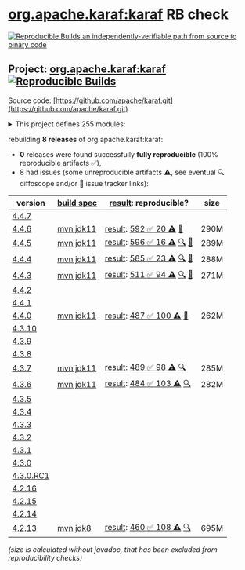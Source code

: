 [org.apache.karaf:karaf](https://central.sonatype.com/artifact/org.apache.karaf/karaf/versions) RB check
=======

[![Reproducible Builds](https://reproducible-builds.org/images/logos/rb.svg) an independently-verifiable path from source to binary code](https://reproducible-builds.org/)

## Project: [org.apache.karaf:karaf](https://central.sonatype.com/artifact/org.apache.karaf/karaf/versions) [![Reproducible Builds](https://img.shields.io/endpoint?url=https://raw.githubusercontent.com/jvm-repo-rebuild/reproducible-central/master/content/org/apache/karaf/karaf/badge.json)](https://github.com/jvm-repo-rebuild/reproducible-central/blob/master/content/org/apache/karaf/karaf/README.md)

Source code: [https://github.com/apache/karaf.git](https://github.com/apache/karaf.git)

<details><summary>This project defines 255 modules:</summary>

* [org.apache.karaf.archetypes:karaf-assembly-archetype](https://central.sonatype.com/artifact/org.apache.karaf.archetypes/karaf-assembly-archetype/overview)
* [org.apache.karaf.archetypes:karaf-blueprint-archetype](https://central.sonatype.com/artifact/org.apache.karaf.archetypes/karaf-blueprint-archetype/overview)
* [org.apache.karaf.archetypes:karaf-bundle-archetype](https://central.sonatype.com/artifact/org.apache.karaf.archetypes/karaf-bundle-archetype/overview)
* [org.apache.karaf.archetypes:karaf-command-archetype](https://central.sonatype.com/artifact/org.apache.karaf.archetypes/karaf-command-archetype/overview)
* [org.apache.karaf.archetypes:karaf-feature-archetype](https://central.sonatype.com/artifact/org.apache.karaf.archetypes/karaf-feature-archetype/overview)
* [org.apache.karaf.archetypes:karaf-kar-archetype](https://central.sonatype.com/artifact/org.apache.karaf.archetypes/karaf-kar-archetype/overview)
* [org.apache.karaf.assemblies.features:features](https://central.sonatype.com/artifact/org.apache.karaf.assemblies.features/features/overview)
* [org.apache.karaf.assemblies:assemblies](https://central.sonatype.com/artifact/org.apache.karaf.assemblies/assemblies/overview)
* [org.apache.karaf.audit:org.apache.karaf.audit.core](https://central.sonatype.com/artifact/org.apache.karaf.audit/org.apache.karaf.audit.core/overview)
* [org.apache.karaf.bundle:bundle](https://central.sonatype.com/artifact/org.apache.karaf.bundle/bundle/overview)
* [org.apache.karaf.bundle:org.apache.karaf.bundle.blueprintstate](https://central.sonatype.com/artifact/org.apache.karaf.bundle/org.apache.karaf.bundle.blueprintstate/overview)
* [org.apache.karaf.bundle:org.apache.karaf.bundle.core](https://central.sonatype.com/artifact/org.apache.karaf.bundle/org.apache.karaf.bundle.core/overview)
* [org.apache.karaf.bundle:org.apache.karaf.bundle.springstate](https://central.sonatype.com/artifact/org.apache.karaf.bundle/org.apache.karaf.bundle.springstate/overview)
* [org.apache.karaf.config:config](https://central.sonatype.com/artifact/org.apache.karaf.config/config/overview)
* [org.apache.karaf.config:org.apache.karaf.config.command](https://central.sonatype.com/artifact/org.apache.karaf.config/org.apache.karaf.config.command/overview)
* [org.apache.karaf.config:org.apache.karaf.config.core](https://central.sonatype.com/artifact/org.apache.karaf.config/org.apache.karaf.config.core/overview)
* [org.apache.karaf.deployer:deployer](https://central.sonatype.com/artifact/org.apache.karaf.deployer/deployer/overview)
* [org.apache.karaf.deployer:org.apache.karaf.deployer.blueprint](https://central.sonatype.com/artifact/org.apache.karaf.deployer/org.apache.karaf.deployer.blueprint/overview)
* [org.apache.karaf.deployer:org.apache.karaf.deployer.features](https://central.sonatype.com/artifact/org.apache.karaf.deployer/org.apache.karaf.deployer.features/overview)
* [org.apache.karaf.deployer:org.apache.karaf.deployer.kar](https://central.sonatype.com/artifact/org.apache.karaf.deployer/org.apache.karaf.deployer.kar/overview)
* [org.apache.karaf.deployer:org.apache.karaf.deployer.spring](https://central.sonatype.com/artifact/org.apache.karaf.deployer/org.apache.karaf.deployer.spring/overview)
* [org.apache.karaf.deployer:org.apache.karaf.deployer.wrap](https://central.sonatype.com/artifact/org.apache.karaf.deployer/org.apache.karaf.deployer.wrap/overview)
* [org.apache.karaf.diagnostic:diagnostic](https://central.sonatype.com/artifact/org.apache.karaf.diagnostic/diagnostic/overview)
* [org.apache.karaf.diagnostic:org.apache.karaf.diagnostic.boot](https://central.sonatype.com/artifact/org.apache.karaf.diagnostic/org.apache.karaf.diagnostic.boot/overview)
* [org.apache.karaf.diagnostic:org.apache.karaf.diagnostic.core](https://central.sonatype.com/artifact/org.apache.karaf.diagnostic/org.apache.karaf.diagnostic.core/overview)
* [org.apache.karaf.docker:org.apache.karaf.docker.core](https://central.sonatype.com/artifact/org.apache.karaf.docker/org.apache.karaf.docker.core/overview)
* [org.apache.karaf.examples:apache-karaf-examples](https://central.sonatype.com/artifact/org.apache.karaf.examples/apache-karaf-examples/overview)
* [org.apache.karaf.examples:karaf-blueprint-example](https://central.sonatype.com/artifact/org.apache.karaf.examples/karaf-blueprint-example/overview)
* [org.apache.karaf.examples:karaf-blueprint-example-client](https://central.sonatype.com/artifact/org.apache.karaf.examples/karaf-blueprint-example-client/overview)
* [org.apache.karaf.examples:karaf-blueprint-example-common](https://central.sonatype.com/artifact/org.apache.karaf.examples/karaf-blueprint-example-common/overview)
* [org.apache.karaf.examples:karaf-blueprint-example-features](https://central.sonatype.com/artifact/org.apache.karaf.examples/karaf-blueprint-example-features/overview)
* [org.apache.karaf.examples:karaf-blueprint-example-provider](https://central.sonatype.com/artifact/org.apache.karaf.examples/karaf-blueprint-example-provider/overview)
* [org.apache.karaf.examples:karaf-branding-example](https://central.sonatype.com/artifact/org.apache.karaf.examples/karaf-branding-example/overview)
* [org.apache.karaf.examples:karaf-bundle-example](https://central.sonatype.com/artifact/org.apache.karaf.examples/karaf-bundle-example/overview)
* [org.apache.karaf.examples:karaf-bundle-example-client](https://central.sonatype.com/artifact/org.apache.karaf.examples/karaf-bundle-example-client/overview)
* [org.apache.karaf.examples:karaf-bundle-example-common](https://central.sonatype.com/artifact/org.apache.karaf.examples/karaf-bundle-example-common/overview)
* [org.apache.karaf.examples:karaf-bundle-example-features](https://central.sonatype.com/artifact/org.apache.karaf.examples/karaf-bundle-example-features/overview)
* [org.apache.karaf.examples:karaf-bundle-example-provider](https://central.sonatype.com/artifact/org.apache.karaf.examples/karaf-bundle-example-provider/overview)
* [org.apache.karaf.examples:karaf-camel-example](https://central.sonatype.com/artifact/org.apache.karaf.examples/karaf-camel-example/overview)
* [org.apache.karaf.examples:karaf-camel-example-blueprint](https://central.sonatype.com/artifact/org.apache.karaf.examples/karaf-camel-example-blueprint/overview)
* [org.apache.karaf.examples:karaf-camel-example-features](https://central.sonatype.com/artifact/org.apache.karaf.examples/karaf-camel-example-features/overview)
* [org.apache.karaf.examples:karaf-camel-example-java](https://central.sonatype.com/artifact/org.apache.karaf.examples/karaf-camel-example-java/overview)
* [org.apache.karaf.examples:karaf-cdi-example](https://central.sonatype.com/artifact/org.apache.karaf.examples/karaf-cdi-example/overview)
* [org.apache.karaf.examples:karaf-cdi-example-api](https://central.sonatype.com/artifact/org.apache.karaf.examples/karaf-cdi-example-api/overview)
* [org.apache.karaf.examples:karaf-cdi-example-consumer](https://central.sonatype.com/artifact/org.apache.karaf.examples/karaf-cdi-example-consumer/overview)
* [org.apache.karaf.examples:karaf-cdi-example-features](https://central.sonatype.com/artifact/org.apache.karaf.examples/karaf-cdi-example-features/overview)
* [org.apache.karaf.examples:karaf-cdi-example-provider](https://central.sonatype.com/artifact/org.apache.karaf.examples/karaf-cdi-example-provider/overview)
* [org.apache.karaf.examples:karaf-command-example](https://central.sonatype.com/artifact/org.apache.karaf.examples/karaf-command-example/overview)
* [org.apache.karaf.examples:karaf-command-example-api](https://central.sonatype.com/artifact/org.apache.karaf.examples/karaf-command-example-api/overview)
* [org.apache.karaf.examples:karaf-command-example-command](https://central.sonatype.com/artifact/org.apache.karaf.examples/karaf-command-example-command/overview)
* [org.apache.karaf.examples:karaf-command-example-features](https://central.sonatype.com/artifact/org.apache.karaf.examples/karaf-command-example-features/overview)
* [org.apache.karaf.examples:karaf-command-example-provider](https://central.sonatype.com/artifact/org.apache.karaf.examples/karaf-command-example-provider/overview)
* [org.apache.karaf.examples:karaf-config-example](https://central.sonatype.com/artifact/org.apache.karaf.examples/karaf-config-example/overview)
* [org.apache.karaf.examples:karaf-config-example-blueprint](https://central.sonatype.com/artifact/org.apache.karaf.examples/karaf-config-example-blueprint/overview)
* [org.apache.karaf.examples:karaf-config-example-features](https://central.sonatype.com/artifact/org.apache.karaf.examples/karaf-config-example-features/overview)
* [org.apache.karaf.examples:karaf-config-example-listener](https://central.sonatype.com/artifact/org.apache.karaf.examples/karaf-config-example-listener/overview)
* [org.apache.karaf.examples:karaf-config-example-managed](https://central.sonatype.com/artifact/org.apache.karaf.examples/karaf-config-example-managed/overview)
* [org.apache.karaf.examples:karaf-config-example-managed-factory](https://central.sonatype.com/artifact/org.apache.karaf.examples/karaf-config-example-managed-factory/overview)
* [org.apache.karaf.examples:karaf-config-example-scr](https://central.sonatype.com/artifact/org.apache.karaf.examples/karaf-config-example-scr/overview)
* [org.apache.karaf.examples:karaf-config-example-static](https://central.sonatype.com/artifact/org.apache.karaf.examples/karaf-config-example-static/overview)
* [org.apache.karaf.examples:karaf-deployer-example](https://central.sonatype.com/artifact/org.apache.karaf.examples/karaf-deployer-example/overview)
* [org.apache.karaf.examples:karaf-docker-example](https://central.sonatype.com/artifact/org.apache.karaf.examples/karaf-docker-example/overview)
* [org.apache.karaf.examples:karaf-docker-example-app](https://central.sonatype.com/artifact/org.apache.karaf.examples/karaf-docker-example-app/overview)
* [org.apache.karaf.examples:karaf-docker-example-dynamic-dist](https://central.sonatype.com/artifact/org.apache.karaf.examples/karaf-docker-example-dynamic-dist/overview)
* [org.apache.karaf.examples:karaf-docker-example-static-dist](https://central.sonatype.com/artifact/org.apache.karaf.examples/karaf-docker-example-static-dist/overview)
* [org.apache.karaf.examples:karaf-dump-example](https://central.sonatype.com/artifact/org.apache.karaf.examples/karaf-dump-example/overview)
* [org.apache.karaf.examples:karaf-graphql-example](https://central.sonatype.com/artifact/org.apache.karaf.examples/karaf-graphql-example/overview)
* [org.apache.karaf.examples:karaf-graphql-example-api](https://central.sonatype.com/artifact/org.apache.karaf.examples/karaf-graphql-example-api/overview)
* [org.apache.karaf.examples:karaf-graphql-example-commands](https://central.sonatype.com/artifact/org.apache.karaf.examples/karaf-graphql-example-commands/overview)
* [org.apache.karaf.examples:karaf-graphql-example-core](https://central.sonatype.com/artifact/org.apache.karaf.examples/karaf-graphql-example-core/overview)
* [org.apache.karaf.examples:karaf-graphql-example-features](https://central.sonatype.com/artifact/org.apache.karaf.examples/karaf-graphql-example-features/overview)
* [org.apache.karaf.examples:karaf-graphql-example-scr-servlet](https://central.sonatype.com/artifact/org.apache.karaf.examples/karaf-graphql-example-scr-servlet/overview)
* [org.apache.karaf.examples:karaf-graphql-example-websocket](https://central.sonatype.com/artifact/org.apache.karaf.examples/karaf-graphql-example-websocket/overview)
* [org.apache.karaf.examples:karaf-http-resource-example](https://central.sonatype.com/artifact/org.apache.karaf.examples/karaf-http-resource-example/overview)
* [org.apache.karaf.examples:karaf-http-resource-example-features](https://central.sonatype.com/artifact/org.apache.karaf.examples/karaf-http-resource-example-features/overview)
* [org.apache.karaf.examples:karaf-http-resource-example-whiteboard](https://central.sonatype.com/artifact/org.apache.karaf.examples/karaf-http-resource-example-whiteboard/overview)
* [org.apache.karaf.examples:karaf-itest-example](https://central.sonatype.com/artifact/org.apache.karaf.examples/karaf-itest-example/overview)
* [org.apache.karaf.examples:karaf-jaas-example](https://central.sonatype.com/artifact/org.apache.karaf.examples/karaf-jaas-example/overview)
* [org.apache.karaf.examples:karaf-jaas-example-app](https://central.sonatype.com/artifact/org.apache.karaf.examples/karaf-jaas-example-app/overview)
* [org.apache.karaf.examples:karaf-jaas-example-features](https://central.sonatype.com/artifact/org.apache.karaf.examples/karaf-jaas-example-features/overview)
* [org.apache.karaf.examples:karaf-jaas-example-wab](https://central.sonatype.com/artifact/org.apache.karaf.examples/karaf-jaas-example-wab/overview)
* [org.apache.karaf.examples:karaf-jaas-example-war](https://central.sonatype.com/artifact/org.apache.karaf.examples/karaf-jaas-example-war/overview)
* [org.apache.karaf.examples:karaf-jdbc-example](https://central.sonatype.com/artifact/org.apache.karaf.examples/karaf-jdbc-example/overview)
* [org.apache.karaf.examples:karaf-jdbc-example-api](https://central.sonatype.com/artifact/org.apache.karaf.examples/karaf-jdbc-example-api/overview)
* [org.apache.karaf.examples:karaf-jdbc-example-command](https://central.sonatype.com/artifact/org.apache.karaf.examples/karaf-jdbc-example-command/overview)
* [org.apache.karaf.examples:karaf-jdbc-example-features](https://central.sonatype.com/artifact/org.apache.karaf.examples/karaf-jdbc-example-features/overview)
* [org.apache.karaf.examples:karaf-jdbc-example-provider](https://central.sonatype.com/artifact/org.apache.karaf.examples/karaf-jdbc-example-provider/overview)
* [org.apache.karaf.examples:karaf-jms-example](https://central.sonatype.com/artifact/org.apache.karaf.examples/karaf-jms-example/overview)
* [org.apache.karaf.examples:karaf-jms-example-command](https://central.sonatype.com/artifact/org.apache.karaf.examples/karaf-jms-example-command/overview)
* [org.apache.karaf.examples:karaf-jms-example-features](https://central.sonatype.com/artifact/org.apache.karaf.examples/karaf-jms-example-features/overview)
* [org.apache.karaf.examples:karaf-jpa-example](https://central.sonatype.com/artifact/org.apache.karaf.examples/karaf-jpa-example/overview)
* [org.apache.karaf.examples:karaf-jpa-example-command](https://central.sonatype.com/artifact/org.apache.karaf.examples/karaf-jpa-example-command/overview)
* [org.apache.karaf.examples:karaf-jpa-example-features](https://central.sonatype.com/artifact/org.apache.karaf.examples/karaf-jpa-example-features/overview)
* [org.apache.karaf.examples:karaf-jpa-example-provider](https://central.sonatype.com/artifact/org.apache.karaf.examples/karaf-jpa-example-provider/overview)
* [org.apache.karaf.examples:karaf-jpa-example-provider-api](https://central.sonatype.com/artifact/org.apache.karaf.examples/karaf-jpa-example-provider-api/overview)
* [org.apache.karaf.examples:karaf-jpa-example-provider-blueprint](https://central.sonatype.com/artifact/org.apache.karaf.examples/karaf-jpa-example-provider-blueprint/overview)
* [org.apache.karaf.examples:karaf-jpa-example-provider-blueprint-eclipselink](https://central.sonatype.com/artifact/org.apache.karaf.examples/karaf-jpa-example-provider-blueprint-eclipselink/overview)
* [org.apache.karaf.examples:karaf-jpa-example-provider-blueprint-hibernate](https://central.sonatype.com/artifact/org.apache.karaf.examples/karaf-jpa-example-provider-blueprint-hibernate/overview)
* [org.apache.karaf.examples:karaf-jpa-example-provider-blueprint-openjpa](https://central.sonatype.com/artifact/org.apache.karaf.examples/karaf-jpa-example-provider-blueprint-openjpa/overview)
* [org.apache.karaf.examples:karaf-jpa-example-provider-ds](https://central.sonatype.com/artifact/org.apache.karaf.examples/karaf-jpa-example-provider-ds/overview)
* [org.apache.karaf.examples:karaf-jpa-example-provider-ds-eclipselink](https://central.sonatype.com/artifact/org.apache.karaf.examples/karaf-jpa-example-provider-ds-eclipselink/overview)
* [org.apache.karaf.examples:karaf-jpa-example-provider-ds-hibernate](https://central.sonatype.com/artifact/org.apache.karaf.examples/karaf-jpa-example-provider-ds-hibernate/overview)
* [org.apache.karaf.examples:karaf-jpa-example-provider-ds-openjpa](https://central.sonatype.com/artifact/org.apache.karaf.examples/karaf-jpa-example-provider-ds-openjpa/overview)
* [org.apache.karaf.examples:karaf-log-appender-example](https://central.sonatype.com/artifact/org.apache.karaf.examples/karaf-log-appender-example/overview)
* [org.apache.karaf.examples:karaf-log-appender-example-core](https://central.sonatype.com/artifact/org.apache.karaf.examples/karaf-log-appender-example-core/overview)
* [org.apache.karaf.examples:karaf-log-appender-example-features](https://central.sonatype.com/artifact/org.apache.karaf.examples/karaf-log-appender-example-features/overview)
* [org.apache.karaf.examples:karaf-maven-example](https://central.sonatype.com/artifact/org.apache.karaf.examples/karaf-maven-example/overview)
* [org.apache.karaf.examples:karaf-maven-example-run](https://central.sonatype.com/artifact/org.apache.karaf.examples/karaf-maven-example-run/overview)
* [org.apache.karaf.examples:karaf-maven-example-run-bundle](https://central.sonatype.com/artifact/org.apache.karaf.examples/karaf-maven-example-run-bundle/overview)
* [org.apache.karaf.examples:karaf-mbean-example](https://central.sonatype.com/artifact/org.apache.karaf.examples/karaf-mbean-example/overview)
* [org.apache.karaf.examples:karaf-mbean-example-api](https://central.sonatype.com/artifact/org.apache.karaf.examples/karaf-mbean-example-api/overview)
* [org.apache.karaf.examples:karaf-mbean-example-blueprint](https://central.sonatype.com/artifact/org.apache.karaf.examples/karaf-mbean-example-blueprint/overview)
* [org.apache.karaf.examples:karaf-mbean-example-features](https://central.sonatype.com/artifact/org.apache.karaf.examples/karaf-mbean-example-features/overview)
* [org.apache.karaf.examples:karaf-mbean-example-provider](https://central.sonatype.com/artifact/org.apache.karaf.examples/karaf-mbean-example-provider/overview)
* [org.apache.karaf.examples:karaf-mbean-example-scr](https://central.sonatype.com/artifact/org.apache.karaf.examples/karaf-mbean-example-scr/overview)
* [org.apache.karaf.examples:karaf-mbean-example-simple](https://central.sonatype.com/artifact/org.apache.karaf.examples/karaf-mbean-example-simple/overview)
* [org.apache.karaf.examples:karaf-profile-example](https://central.sonatype.com/artifact/org.apache.karaf.examples/karaf-profile-example/overview)
* [org.apache.karaf.examples:karaf-profile-example-dynamic](https://central.sonatype.com/artifact/org.apache.karaf.examples/karaf-profile-example-dynamic/overview)
* [org.apache.karaf.examples:karaf-profile-example-registry](https://central.sonatype.com/artifact/org.apache.karaf.examples/karaf-profile-example-registry/overview)
* [org.apache.karaf.examples:karaf-profile-example-static](https://central.sonatype.com/artifact/org.apache.karaf.examples/karaf-profile-example-static/overview)
* [org.apache.karaf.examples:karaf-redis-example](https://central.sonatype.com/artifact/org.apache.karaf.examples/karaf-redis-example/overview)
* [org.apache.karaf.examples:karaf-redis-example-api](https://central.sonatype.com/artifact/org.apache.karaf.examples/karaf-redis-example-api/overview)
* [org.apache.karaf.examples:karaf-redis-example-command](https://central.sonatype.com/artifact/org.apache.karaf.examples/karaf-redis-example-command/overview)
* [org.apache.karaf.examples:karaf-redis-example-features](https://central.sonatype.com/artifact/org.apache.karaf.examples/karaf-redis-example-features/overview)
* [org.apache.karaf.examples:karaf-redis-example-service](https://central.sonatype.com/artifact/org.apache.karaf.examples/karaf-redis-example-service/overview)
* [org.apache.karaf.examples:karaf-rest-example](https://central.sonatype.com/artifact/org.apache.karaf.examples/karaf-rest-example/overview)
* [org.apache.karaf.examples:karaf-rest-example-api](https://central.sonatype.com/artifact/org.apache.karaf.examples/karaf-rest-example-api/overview)
* [org.apache.karaf.examples:karaf-rest-example-blueprint](https://central.sonatype.com/artifact/org.apache.karaf.examples/karaf-rest-example-blueprint/overview)
* [org.apache.karaf.examples:karaf-rest-example-client](https://central.sonatype.com/artifact/org.apache.karaf.examples/karaf-rest-example-client/overview)
* [org.apache.karaf.examples:karaf-rest-example-client-cxf](https://central.sonatype.com/artifact/org.apache.karaf.examples/karaf-rest-example-client-cxf/overview)
* [org.apache.karaf.examples:karaf-rest-example-client-http](https://central.sonatype.com/artifact/org.apache.karaf.examples/karaf-rest-example-client-http/overview)
* [org.apache.karaf.examples:karaf-rest-example-client-jersey](https://central.sonatype.com/artifact/org.apache.karaf.examples/karaf-rest-example-client-jersey/overview)
* [org.apache.karaf.examples:karaf-rest-example-features](https://central.sonatype.com/artifact/org.apache.karaf.examples/karaf-rest-example-features/overview)
* [org.apache.karaf.examples:karaf-rest-example-scr](https://central.sonatype.com/artifact/org.apache.karaf.examples/karaf-rest-example-scr/overview)
* [org.apache.karaf.examples:karaf-rest-example-whiteboard](https://central.sonatype.com/artifact/org.apache.karaf.examples/karaf-rest-example-whiteboard/overview)
* [org.apache.karaf.examples:karaf-scheduler-example](https://central.sonatype.com/artifact/org.apache.karaf.examples/karaf-scheduler-example/overview)
* [org.apache.karaf.examples:karaf-scheduler-example-features](https://central.sonatype.com/artifact/org.apache.karaf.examples/karaf-scheduler-example-features/overview)
* [org.apache.karaf.examples:karaf-scheduler-example-runnable](https://central.sonatype.com/artifact/org.apache.karaf.examples/karaf-scheduler-example-runnable/overview)
* [org.apache.karaf.examples:karaf-scr-example](https://central.sonatype.com/artifact/org.apache.karaf.examples/karaf-scr-example/overview)
* [org.apache.karaf.examples:karaf-scr-example-api](https://central.sonatype.com/artifact/org.apache.karaf.examples/karaf-scr-example-api/overview)
* [org.apache.karaf.examples:karaf-scr-example-client](https://central.sonatype.com/artifact/org.apache.karaf.examples/karaf-scr-example-client/overview)
* [org.apache.karaf.examples:karaf-scr-example-features](https://central.sonatype.com/artifact/org.apache.karaf.examples/karaf-scr-example-features/overview)
* [org.apache.karaf.examples:karaf-scr-example-provider](https://central.sonatype.com/artifact/org.apache.karaf.examples/karaf-scr-example-provider/overview)
* [org.apache.karaf.examples:karaf-servlet-example](https://central.sonatype.com/artifact/org.apache.karaf.examples/karaf-servlet-example/overview)
* [org.apache.karaf.examples:karaf-servlet-example-annotation](https://central.sonatype.com/artifact/org.apache.karaf.examples/karaf-servlet-example-annotation/overview)
* [org.apache.karaf.examples:karaf-servlet-example-blueprint](https://central.sonatype.com/artifact/org.apache.karaf.examples/karaf-servlet-example-blueprint/overview)
* [org.apache.karaf.examples:karaf-servlet-example-features](https://central.sonatype.com/artifact/org.apache.karaf.examples/karaf-servlet-example-features/overview)
* [org.apache.karaf.examples:karaf-servlet-example-registration](https://central.sonatype.com/artifact/org.apache.karaf.examples/karaf-servlet-example-registration/overview)
* [org.apache.karaf.examples:karaf-servlet-example-scr](https://central.sonatype.com/artifact/org.apache.karaf.examples/karaf-servlet-example-scr/overview)
* [org.apache.karaf.examples:karaf-servlet-example-upload](https://central.sonatype.com/artifact/org.apache.karaf.examples/karaf-servlet-example-upload/overview)
* [org.apache.karaf.examples:karaf-soap-example](https://central.sonatype.com/artifact/org.apache.karaf.examples/karaf-soap-example/overview)
* [org.apache.karaf.examples:karaf-soap-example-api](https://central.sonatype.com/artifact/org.apache.karaf.examples/karaf-soap-example-api/overview)
* [org.apache.karaf.examples:karaf-soap-example-blueprint](https://central.sonatype.com/artifact/org.apache.karaf.examples/karaf-soap-example-blueprint/overview)
* [org.apache.karaf.examples:karaf-soap-example-client](https://central.sonatype.com/artifact/org.apache.karaf.examples/karaf-soap-example-client/overview)
* [org.apache.karaf.examples:karaf-soap-example-features](https://central.sonatype.com/artifact/org.apache.karaf.examples/karaf-soap-example-features/overview)
* [org.apache.karaf.examples:karaf-soap-example-scr](https://central.sonatype.com/artifact/org.apache.karaf.examples/karaf-soap-example-scr/overview)
* [org.apache.karaf.examples:karaf-url-namespace-handler-example](https://central.sonatype.com/artifact/org.apache.karaf.examples/karaf-url-namespace-handler-example/overview)
* [org.apache.karaf.examples:karaf-url-namespace-handler-example-core](https://central.sonatype.com/artifact/org.apache.karaf.examples/karaf-url-namespace-handler-example-core/overview)
* [org.apache.karaf.examples:karaf-url-namespace-handler-example-features](https://central.sonatype.com/artifact/org.apache.karaf.examples/karaf-url-namespace-handler-example-features/overview)
* [org.apache.karaf.examples:karaf-war-example](https://central.sonatype.com/artifact/org.apache.karaf.examples/karaf-war-example/overview)
* [org.apache.karaf.examples:karaf-war-example-features](https://central.sonatype.com/artifact/org.apache.karaf.examples/karaf-war-example-features/overview)
* [org.apache.karaf.examples:karaf-war-example-webapp](https://central.sonatype.com/artifact/org.apache.karaf.examples/karaf-war-example-webapp/overview)
* [org.apache.karaf.examples:karaf-websocket-example](https://central.sonatype.com/artifact/org.apache.karaf.examples/karaf-websocket-example/overview)
* [org.apache.karaf.features:base](https://central.sonatype.com/artifact/org.apache.karaf.features/base/overview)
* [org.apache.karaf.features:enterprise](https://central.sonatype.com/artifact/org.apache.karaf.features/enterprise/overview)
* [org.apache.karaf.features:enterprise-legacy](https://central.sonatype.com/artifact/org.apache.karaf.features/enterprise-legacy/overview)
* [org.apache.karaf.features:features](https://central.sonatype.com/artifact/org.apache.karaf.features/features/overview)
* [org.apache.karaf.features:framework](https://central.sonatype.com/artifact/org.apache.karaf.features/framework/overview)
* [org.apache.karaf.features:org.apache.karaf.features.command](https://central.sonatype.com/artifact/org.apache.karaf.features/org.apache.karaf.features.command/overview)
* [org.apache.karaf.features:org.apache.karaf.features.core](https://central.sonatype.com/artifact/org.apache.karaf.features/org.apache.karaf.features.core/overview)
* [org.apache.karaf.features:org.apache.karaf.features.extension](https://central.sonatype.com/artifact/org.apache.karaf.features/org.apache.karaf.features.extension/overview)
* [org.apache.karaf.features:specs](https://central.sonatype.com/artifact/org.apache.karaf.features/specs/overview)
* [org.apache.karaf.features:spring](https://central.sonatype.com/artifact/org.apache.karaf.features/spring/overview)
* [org.apache.karaf.features:spring-legacy](https://central.sonatype.com/artifact/org.apache.karaf.features/spring-legacy/overview)
* [org.apache.karaf.features:standard](https://central.sonatype.com/artifact/org.apache.karaf.features/standard/overview)
* [org.apache.karaf.features:static](https://central.sonatype.com/artifact/org.apache.karaf.features/static/overview)
* [org.apache.karaf.http:org.apache.karaf.http.core](https://central.sonatype.com/artifact/org.apache.karaf.http/org.apache.karaf.http.core/overview)
* [org.apache.karaf.instance:org.apache.karaf.instance.core](https://central.sonatype.com/artifact/org.apache.karaf.instance/org.apache.karaf.instance.core/overview)
* [org.apache.karaf.itests:common](https://central.sonatype.com/artifact/org.apache.karaf.itests/common/overview)
* [org.apache.karaf.itests:itests](https://central.sonatype.com/artifact/org.apache.karaf.itests/itests/overview)
* [org.apache.karaf.itests:tests](https://central.sonatype.com/artifact/org.apache.karaf.itests/tests/overview)
* [org.apache.karaf.jaas.blueprint:blueprint](https://central.sonatype.com/artifact/org.apache.karaf.jaas.blueprint/blueprint/overview)
* [org.apache.karaf.jaas.blueprint:org.apache.karaf.jaas.blueprint.config](https://central.sonatype.com/artifact/org.apache.karaf.jaas.blueprint/org.apache.karaf.jaas.blueprint.config/overview)
* [org.apache.karaf.jaas.blueprint:org.apache.karaf.jaas.blueprint.jasypt](https://central.sonatype.com/artifact/org.apache.karaf.jaas.blueprint/org.apache.karaf.jaas.blueprint.jasypt/overview)
* [org.apache.karaf.jaas:jaas](https://central.sonatype.com/artifact/org.apache.karaf.jaas/jaas/overview)
* [org.apache.karaf.jaas:org.apache.karaf.jaas.boot](https://central.sonatype.com/artifact/org.apache.karaf.jaas/org.apache.karaf.jaas.boot/overview)
* [org.apache.karaf.jaas:org.apache.karaf.jaas.command](https://central.sonatype.com/artifact/org.apache.karaf.jaas/org.apache.karaf.jaas.command/overview)
* [org.apache.karaf.jaas:org.apache.karaf.jaas.config](https://central.sonatype.com/artifact/org.apache.karaf.jaas/org.apache.karaf.jaas.config/overview)
* [org.apache.karaf.jaas:org.apache.karaf.jaas.jasypt](https://central.sonatype.com/artifact/org.apache.karaf.jaas/org.apache.karaf.jaas.jasypt/overview)
* [org.apache.karaf.jaas:org.apache.karaf.jaas.modules](https://central.sonatype.com/artifact/org.apache.karaf.jaas/org.apache.karaf.jaas.modules/overview)
* [org.apache.karaf.jaas:org.apache.karaf.jaas.spring-security-crypto](https://central.sonatype.com/artifact/org.apache.karaf.jaas/org.apache.karaf.jaas.spring-security-crypto/overview)
* [org.apache.karaf.jdbc:org.apache.karaf.jdbc.core](https://central.sonatype.com/artifact/org.apache.karaf.jdbc/org.apache.karaf.jdbc.core/overview)
* [org.apache.karaf.jms:org.apache.karaf.jms.core](https://central.sonatype.com/artifact/org.apache.karaf.jms/org.apache.karaf.jms.core/overview)
* [org.apache.karaf.jndi:org.apache.karaf.jndi.core](https://central.sonatype.com/artifact/org.apache.karaf.jndi/org.apache.karaf.jndi.core/overview)
* [org.apache.karaf.jpa:hibernate](https://central.sonatype.com/artifact/org.apache.karaf.jpa/hibernate/overview)
* [org.apache.karaf.jpa:jpa-parent](https://central.sonatype.com/artifact/org.apache.karaf.jpa/jpa-parent/overview)
* [org.apache.karaf.kar:org.apache.karaf.kar.core](https://central.sonatype.com/artifact/org.apache.karaf.kar/org.apache.karaf.kar.core/overview)
* [org.apache.karaf.log:org.apache.karaf.log.core](https://central.sonatype.com/artifact/org.apache.karaf.log/org.apache.karaf.log.core/overview)
* [org.apache.karaf.management:management](https://central.sonatype.com/artifact/org.apache.karaf.management/management/overview)
* [org.apache.karaf.management:org.apache.karaf.management.server](https://central.sonatype.com/artifact/org.apache.karaf.management/org.apache.karaf.management.server/overview)
* [org.apache.karaf.maven:maven-parent](https://central.sonatype.com/artifact/org.apache.karaf.maven/maven-parent/overview)
* [org.apache.karaf.maven:org.apache.karaf.maven.core](https://central.sonatype.com/artifact/org.apache.karaf.maven/org.apache.karaf.maven.core/overview)
* [org.apache.karaf.obr:org.apache.karaf.obr.core](https://central.sonatype.com/artifact/org.apache.karaf.obr/org.apache.karaf.obr.core/overview)
* [org.apache.karaf.package:org.apache.karaf.package.core](https://central.sonatype.com/artifact/org.apache.karaf.package/org.apache.karaf.package.core/overview)
* [org.apache.karaf.profile:org.apache.karaf.profile.core](https://central.sonatype.com/artifact/org.apache.karaf.profile/org.apache.karaf.profile.core/overview)
* [org.apache.karaf.scheduler:org.apache.karaf.scheduler.core](https://central.sonatype.com/artifact/org.apache.karaf.scheduler/org.apache.karaf.scheduler.core/overview)
* [org.apache.karaf.scr:org.apache.karaf.scr.management](https://central.sonatype.com/artifact/org.apache.karaf.scr/org.apache.karaf.scr.management/overview)
* [org.apache.karaf.scr:org.apache.karaf.scr.state](https://central.sonatype.com/artifact/org.apache.karaf.scr/org.apache.karaf.scr.state/overview)
* [org.apache.karaf.scr:scr](https://central.sonatype.com/artifact/org.apache.karaf.scr/scr/overview)
* [org.apache.karaf.service:org.apache.karaf.service.core](https://central.sonatype.com/artifact/org.apache.karaf.service/org.apache.karaf.service.core/overview)
* [org.apache.karaf.service:org.apache.karaf.service.guard](https://central.sonatype.com/artifact/org.apache.karaf.service/org.apache.karaf.service.guard/overview)
* [org.apache.karaf.service:service](https://central.sonatype.com/artifact/org.apache.karaf.service/service/overview)
* [org.apache.karaf.services:org.apache.karaf.services.coordinator](https://central.sonatype.com/artifact/org.apache.karaf.services/org.apache.karaf.services.coordinator/overview)
* [org.apache.karaf.services:org.apache.karaf.services.eventadmin](https://central.sonatype.com/artifact/org.apache.karaf.services/org.apache.karaf.services.eventadmin/overview)
* [org.apache.karaf.services:org.apache.karaf.services.interceptor](https://central.sonatype.com/artifact/org.apache.karaf.services/org.apache.karaf.services.interceptor/overview)
* [org.apache.karaf.services:org.apache.karaf.services.interceptor.api](https://central.sonatype.com/artifact/org.apache.karaf.services/org.apache.karaf.services.interceptor.api/overview)
* [org.apache.karaf.services:org.apache.karaf.services.interceptor.impl](https://central.sonatype.com/artifact/org.apache.karaf.services/org.apache.karaf.services.interceptor.impl/overview)
* [org.apache.karaf.services:org.apache.karaf.services.staticcm](https://central.sonatype.com/artifact/org.apache.karaf.services/org.apache.karaf.services.staticcm/overview)
* [org.apache.karaf.services:services](https://central.sonatype.com/artifact/org.apache.karaf.services/services/overview)
* [org.apache.karaf.shell:org.apache.karaf.shell.commands](https://central.sonatype.com/artifact/org.apache.karaf.shell/org.apache.karaf.shell.commands/overview)
* [org.apache.karaf.shell:org.apache.karaf.shell.console](https://central.sonatype.com/artifact/org.apache.karaf.shell/org.apache.karaf.shell.console/overview)
* [org.apache.karaf.shell:org.apache.karaf.shell.core](https://central.sonatype.com/artifact/org.apache.karaf.shell/org.apache.karaf.shell.core/overview)
* [org.apache.karaf.shell:org.apache.karaf.shell.groovy](https://central.sonatype.com/artifact/org.apache.karaf.shell/org.apache.karaf.shell.groovy/overview)
* [org.apache.karaf.shell:org.apache.karaf.shell.ssh](https://central.sonatype.com/artifact/org.apache.karaf.shell/org.apache.karaf.shell.ssh/overview)
* [org.apache.karaf.shell:org.apache.karaf.shell.table](https://central.sonatype.com/artifact/org.apache.karaf.shell/org.apache.karaf.shell.table/overview)
* [org.apache.karaf.shell:shell](https://central.sonatype.com/artifact/org.apache.karaf.shell/shell/overview)
* [org.apache.karaf.specs:org.apache.karaf.specs.activator](https://central.sonatype.com/artifact/org.apache.karaf.specs/org.apache.karaf.specs.activator/overview)
* [org.apache.karaf.specs:org.apache.karaf.specs.java.xml](https://central.sonatype.com/artifact/org.apache.karaf.specs/org.apache.karaf.specs.java.xml/overview)
* [org.apache.karaf.specs:org.apache.karaf.specs.java.xml.ws](https://central.sonatype.com/artifact/org.apache.karaf.specs/org.apache.karaf.specs.java.xml.ws/overview)
* [org.apache.karaf.specs:org.apache.karaf.specs.locator](https://central.sonatype.com/artifact/org.apache.karaf.specs/org.apache.karaf.specs.locator/overview)
* [org.apache.karaf.specs:specs](https://central.sonatype.com/artifact/org.apache.karaf.specs/specs/overview)
* [org.apache.karaf.subsystem:org.apache.karaf.subsystem.core](https://central.sonatype.com/artifact/org.apache.karaf.subsystem/org.apache.karaf.subsystem.core/overview)
* [org.apache.karaf.system:org.apache.karaf.system.core](https://central.sonatype.com/artifact/org.apache.karaf.system/org.apache.karaf.system.core/overview)
* [org.apache.karaf.tooling:karaf-maven-plugin](https://central.sonatype.com/artifact/org.apache.karaf.tooling/karaf-maven-plugin/overview)
* [org.apache.karaf.tooling:karaf-services-maven-plugin](https://central.sonatype.com/artifact/org.apache.karaf.tooling/karaf-services-maven-plugin/overview)
* [org.apache.karaf.tooling:org.apache.karaf.tools.utils](https://central.sonatype.com/artifact/org.apache.karaf.tooling/org.apache.karaf.tools.utils/overview)
* [org.apache.karaf.tooling:tooling](https://central.sonatype.com/artifact/org.apache.karaf.tooling/tooling/overview)
* [org.apache.karaf.web:org.apache.karaf.web.core](https://central.sonatype.com/artifact/org.apache.karaf.web/org.apache.karaf.web.core/overview)
* [org.apache.karaf.webconsole:org.apache.karaf.webconsole.console](https://central.sonatype.com/artifact/org.apache.karaf.webconsole/org.apache.karaf.webconsole.console/overview)
* [org.apache.karaf.webconsole:org.apache.karaf.webconsole.features](https://central.sonatype.com/artifact/org.apache.karaf.webconsole/org.apache.karaf.webconsole.features/overview)
* [org.apache.karaf.webconsole:org.apache.karaf.webconsole.gogo](https://central.sonatype.com/artifact/org.apache.karaf.webconsole/org.apache.karaf.webconsole.gogo/overview)
* [org.apache.karaf.webconsole:org.apache.karaf.webconsole.http](https://central.sonatype.com/artifact/org.apache.karaf.webconsole/org.apache.karaf.webconsole.http/overview)
* [org.apache.karaf.webconsole:org.apache.karaf.webconsole.instance](https://central.sonatype.com/artifact/org.apache.karaf.webconsole/org.apache.karaf.webconsole.instance/overview)
* [org.apache.karaf.webconsole:webconsole](https://central.sonatype.com/artifact/org.apache.karaf.webconsole/webconsole/overview)
* [org.apache.karaf.wrapper:org.apache.karaf.wrapper.core](https://central.sonatype.com/artifact/org.apache.karaf.wrapper/org.apache.karaf.wrapper.core/overview)
* [org.apache.karaf:apache-karaf](https://central.sonatype.com/artifact/org.apache.karaf/apache-karaf/overview)
* [org.apache.karaf:apache-karaf-minimal](https://central.sonatype.com/artifact/org.apache.karaf/apache-karaf-minimal/overview)
* [org.apache.karaf:archetypes](https://central.sonatype.com/artifact/org.apache.karaf/archetypes/overview)
* [org.apache.karaf:karaf](https://central.sonatype.com/artifact/org.apache.karaf/karaf/overview)
* [org.apache.karaf:karaf-bom](https://central.sonatype.com/artifact/org.apache.karaf/karaf-bom/overview)
* [org.apache.karaf:manual](https://central.sonatype.com/artifact/org.apache.karaf/manual/overview)
* [org.apache.karaf:org.apache.karaf.client](https://central.sonatype.com/artifact/org.apache.karaf/org.apache.karaf.client/overview)
* [org.apache.karaf:org.apache.karaf.event](https://central.sonatype.com/artifact/org.apache.karaf/org.apache.karaf.event/overview)
* [org.apache.karaf:org.apache.karaf.main](https://central.sonatype.com/artifact/org.apache.karaf/org.apache.karaf.main/overview)
* [org.apache.karaf:org.apache.karaf.util](https://central.sonatype.com/artifact/org.apache.karaf/org.apache.karaf.util/overview)
</details>

rebuilding **8 releases** of org.apache.karaf:karaf:
- **0** releases were found successfully **fully reproducible** (100% reproducible artifacts :white_check_mark:),
- 8 had issues (some unreproducible artifacts :warning:, see eventual :mag: diffoscope and/or :memo: issue tracker links):

| version | [build spec](/BUILDSPEC.md) | [result](https://reproducible-builds.org/docs/jvm/): reproducible? | size |
| -- | --------- | ------ | -- |
| [4.4.7](https://central.sonatype.com/artifact/org.apache.karaf/karaf/4.4.7/pom) | | | |
| [4.4.6](https://central.sonatype.com/artifact/org.apache.karaf/karaf/4.4.6/pom) | [mvn jdk11](karaf-4.4.6.buildspec) | [result](karaf-4.4.6.buildinfo): [592 :white_check_mark:  20 :warning:](karaf-4.4.6.buildcompare) [:memo:](https://issues.apache.org/jira/browse/KARAF-7797) | 290M |
| [4.4.5](https://central.sonatype.com/artifact/org.apache.karaf/karaf/4.4.5/pom) | [mvn jdk11](karaf-4.4.5.buildspec) | [result](karaf-4.4.5.buildinfo): [596 :white_check_mark:  16 :warning:](karaf-4.4.5.buildcompare) [:mag:](karaf-4.4.5.diffoscope) [:memo:](https://issues.apache.org/jira/browse/KARAF-7797) | 289M |
| [4.4.4](https://central.sonatype.com/artifact/org.apache.karaf/karaf/4.4.4/pom) | [mvn jdk11](karaf-4.4.4.buildspec) | [result](karaf-4.4.4.buildinfo): [585 :white_check_mark:  23 :warning:](karaf-4.4.4.buildcompare) [:mag:](karaf-4.4.4.diffoscope) [:memo:](https://issues.apache.org/jira/browse/KARAF-7751) | 288M |
| [4.4.3](https://central.sonatype.com/artifact/org.apache.karaf/karaf/4.4.3/pom) | [mvn jdk11](karaf-4.4.3.buildspec) | [result](karaf-4.4.3.buildinfo): [511 :white_check_mark:  94 :warning:](karaf-4.4.3.buildcompare) [:mag:](karaf-4.4.3.diffoscope) [:memo:](https://github.com/apache/karaf/pull/1710) | 271M |
| [4.4.2](https://central.sonatype.com/artifact/org.apache.karaf/karaf/4.4.2/pom) | | | |
| [4.4.1](https://central.sonatype.com/artifact/org.apache.karaf/karaf/4.4.1/pom) | | | |
| [4.4.0](https://central.sonatype.com/artifact/org.apache.karaf/karaf/4.4.0/pom) | [mvn jdk11](karaf-4.4.0.buildspec) | [result](karaf-4.4.0.buildinfo): [487 :white_check_mark:  100 :warning:](karaf-4.4.0.buildcompare) [:memo:](https://github.com/apache/karaf/pull/1539) | 262M |
| [4.3.10](https://central.sonatype.com/artifact/org.apache.karaf/karaf/4.3.10/pom) | | | |
| [4.3.9](https://central.sonatype.com/artifact/org.apache.karaf/karaf/4.3.9/pom) | | | |
| [4.3.8](https://central.sonatype.com/artifact/org.apache.karaf/karaf/4.3.8/pom) | | | |
| [4.3.7](https://central.sonatype.com/artifact/org.apache.karaf/karaf/4.3.7/pom) | [mvn jdk11](karaf-4.3.7.buildspec) | [result](karaf-4.3.7.buildinfo): [489 :white_check_mark:  98 :warning:](karaf-4.3.7.buildcompare) [:mag:](karaf-4.3.7.diffoscope) | 285M |
| [4.3.6](https://central.sonatype.com/artifact/org.apache.karaf/karaf/4.3.6/pom) | [mvn jdk11](karaf-4.3.6.buildspec) | [result](karaf-4.3.6.buildinfo): [484 :white_check_mark:  103 :warning:](karaf-4.3.6.buildcompare) [:mag:](karaf-4.3.6.diffoscope) | 282M |
| [4.3.5](https://central.sonatype.com/artifact/org.apache.karaf/karaf/4.3.5/pom) | | | |
| [4.3.4](https://central.sonatype.com/artifact/org.apache.karaf/karaf/4.3.4/pom) | | | |
| [4.3.3](https://central.sonatype.com/artifact/org.apache.karaf/karaf/4.3.3/pom) | | | |
| [4.3.2](https://central.sonatype.com/artifact/org.apache.karaf/karaf/4.3.2/pom) | | | |
| [4.3.1](https://central.sonatype.com/artifact/org.apache.karaf/karaf/4.3.1/pom) | | | |
| [4.3.0](https://central.sonatype.com/artifact/org.apache.karaf/karaf/4.3.0/pom) | | | |
| [4.3.0.RC1](https://central.sonatype.com/artifact/org.apache.karaf/karaf/4.3.0.RC1/pom) | | | |
| [4.2.16](https://central.sonatype.com/artifact/org.apache.karaf/karaf/4.2.16/pom) | | | |
| [4.2.15](https://central.sonatype.com/artifact/org.apache.karaf/karaf/4.2.15/pom) | | | |
| [4.2.14](https://central.sonatype.com/artifact/org.apache.karaf/karaf/4.2.14/pom) | | | |
| [4.2.13](https://central.sonatype.com/artifact/org.apache.karaf/karaf/4.2.13/pom) | [mvn jdk8](karaf-4.2.13.buildspec) | [result](karaf-4.2.13.buildinfo): [460 :white_check_mark:  108 :warning:](karaf-4.2.13.buildcompare) [:mag:](karaf-4.2.13.diffoscope) | 695M |

<i>(size is calculated without javadoc, that has been excluded from reproducibility checks)</i>
